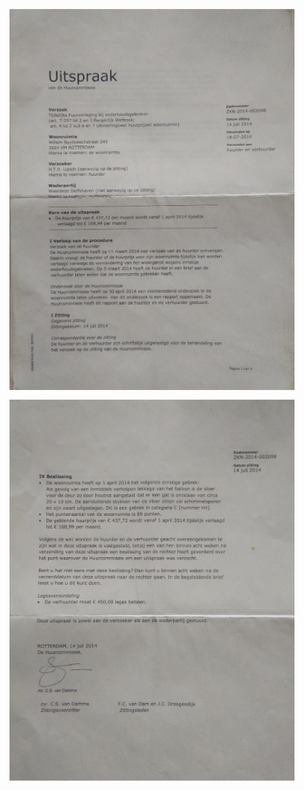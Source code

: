 ![](https://github.com/nondejus/bemoeigurus-at-work/blob/main/clienten/mary%20jansen%20van%20raay/uitspraak%20huurcommissie%203024VM%20240/ArtBoard%20Image%20(2).jpg)

![](https://github.com/nondejus/bemoeigurus-at-work/blob/main/clienten/mary%20jansen%20van%20raay/uitspraak%20huurcommissie%203024VM%20240/ArtBoard%20Image%20(3).jpg)
